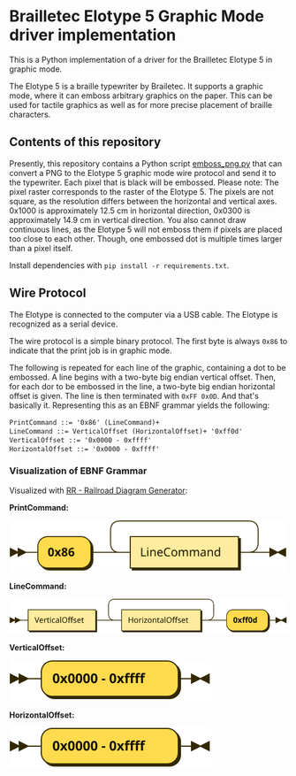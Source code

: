 # Brailletec Elotype 5 Graphic Mode driver implementation

This is a Python implementation of a driver for the Brailletec Elotype 5 in graphic mode.

The Elotype 5 is a braille typewriter by Brailetec.
It supports a graphic mode, where it can emboss arbitrary graphics on the paper.
This can be used for tactile graphics as well as for more precise placement of braille characters.

## Contents of this repository

Presently, this repository contains a Python script [emboss_png.py](./emboss_png.py) that can convert a PNG to the Elotype 5 graphic mode wire protocol and send it to the typewriter. Each pixel that is black will be embossed.
Please note: The pixel raster corresponds to the raster of the Elotype 5. The pixels are not square, as the resolution differs between the horizontal and vertical axes.
0x1000 is approximately 12.5 cm in horizontal direction, 0x0300 is approximately 14.9 cm in vertical direction.
You also cannot draw continuous lines, as the Elotype 5 will not emboss them if pixels are placed too close to each other. Though, one embossed dot is multiple times larger than a pixel itself.

Install dependencies with `pip install -r requirements.txt`.

## Wire Protocol

The Elotype is connected to the computer via a USB cable. The Elotype is recognized as a serial device.

The wire protocol is a simple binary protocol. The first byte is always `0x86` to indicate that the print job is in graphic mode.

The following is repeated for each line of the graphic, containing a dot to be embossed. A line begins with a two-byte big endian vertical offset. Then, for each dor to be embossed in the line, a two-byte big endian horizontal offset is given. The line is then terminated with `0xFF 0x0D`. And that's basically it. Representing this as an EBNF grammar yields the following:

```
PrintCommand ::= '0x86' (LineCommand)+
LineCommand ::= VerticalOffset (HorizontalOffset)+ '0xff0d'
VerticalOffset ::= '0x0000 - 0xffff'
HorizontalOffset ::= '0x0000 - 0xffff'
```

### Visualization of EBNF Grammar

Visualized with [RR - Railroad Diagram Generator](https://www.bottlecaps.de/rr/ui):

**PrintCommand:**

![PrintCommand](diagram/PrintCommand.svg)

**LineCommand:**

![LineCommand](diagram/LineCommand.svg)


**VerticalOffset:**

![VerticalOffset](diagram/VerticalOffset.svg)


**HorizontalOffset:**

![HorizontalOffset](diagram/HorizontalOffset.svg)

